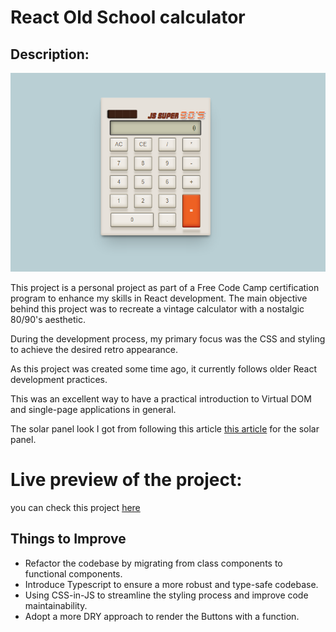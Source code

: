 # React Old School calculator

## Description:

![ScreenShot](JsSuper90.png)

This project is a personal project as part of a Free Code Camp certification program to enhance my skills in React development. The main objective behind this project was to recreate a vintage calculator with a nostalgic 80/90's aesthetic.

During the development process, my primary focus was the CSS and styling to achieve the desired retro appearance.

As this project was created some time ago, it currently follows older React development practices.

This was an excellent way to have a practical introduction to Virtual DOM and single-page applications in general.

The solar panel look I got from following this article [this article](https://dev.to/catlogic/styling-the-catlogic-calculator-in-css-d7i)
for the solar panel.


# Live preview of the project:

you can check this project [here](https://ihsenben.github.io/oldschool_calculator-FCC/)


## Things to Improve

- Refactor the codebase by migrating from class components to functional components.
- Introduce Typescript to ensure a more robust and type-safe codebase.
- Using CSS-in-JS to streamline the styling process and improve code maintainability.
- Adopt a more DRY approach to render the Buttons with a function.
